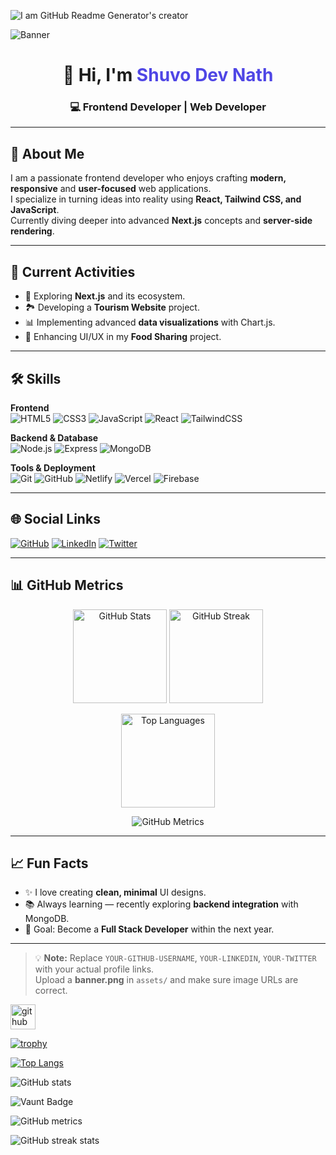 ![I am GitHub Readme Generator's creator](https://i.ibb.co.com/Sw5VhRnC/Black-Abstract-Software-Technology-Corporate-Linked-In-Banner.png)

 <!-- Profile Banner -->
![Banner](assets/banner.png)

<h1 align="center">👋 Hi, I'm <span style="color:#4F46E5;">Shuvo Dev Nath</span></h1>
<h3 align="center">💻 Frontend Developer | Web Developer</h3>

---

## 🚀 About Me
I am a passionate frontend developer who enjoys crafting **modern, responsive** and **user-focused** web applications.  
I specialize in turning ideas into reality using **React, Tailwind CSS, and JavaScript**.  
Currently diving deeper into advanced **Next.js** concepts and **server-side rendering**.

---

## 📌 Current Activities
- 🚀 Exploring **Next.js** and its ecosystem.
- 🏞️ Developing a **Tourism Website** project.
- 📊 Implementing advanced **data visualizations** with Chart.js.
- 🌱 Enhancing UI/UX in my **Food Sharing** project.

---

## 🛠️ Skills

**Frontend**
<br>
![HTML5](https://skillicons.dev/icons?i=html)
![CSS3](https://skillicons.dev/icons?i=css)
![JavaScript](https://skillicons.dev/icons?i=javascript)
![React](https://skillicons.dev/icons?i=react)
![TailwindCSS](https://skillicons.dev/icons?i=tailwind)

**Backend & Database**
<br>
![Node.js](https://skillicons.dev/icons?i=nodejs)
![Express](https://skillicons.dev/icons?i=express)
![MongoDB](https://skillicons.dev/icons?i=mongodb)

**Tools & Deployment**
<br>
![Git](https://skillicons.dev/icons?i=git)
![GitHub](https://skillicons.dev/icons?i=github)
![Netlify](https://skillicons.dev/icons?i=netlify)
![Vercel](https://skillicons.dev/icons?i=vercel)
![Firebase](https://skillicons.dev/icons?i=firebase)

---

## 🌐 Social Links
[![GitHub](https://img.shields.io/badge/GitHub-%23121011.svg?logo=github&logoColor=white)](https://github.com/YOUR-GITHUB-USERNAME)
[![LinkedIn](https://img.shields.io/badge/LinkedIn-%230A66C2.svg?logo=linkedin&logoColor=white)](https://linkedin.com/in/YOUR-LINKEDIN)
[![Twitter](https://img.shields.io/badge/Twitter-%231DA1F2.svg?logo=twitter&logoColor=white)](https://twitter.com/YOUR-TWITTER)

---

## 📊 GitHub Metrics

<p align="center">
  <img src="https://github-readme-stats.vercel.app/api?username=YOUR-GITHUB-USERNAME&show_icons=true&theme=tokyonight" alt="GitHub Stats" height="150"/> 
  <img src="https://github-readme-streak-stats.herokuapp.com/?user=YOUR-GITHUB-USERNAME&theme=tokyonight" alt="GitHub Streak" height="150"/>
</p>

<p align="center">
  <img src="https://github-readme-stats.vercel.app/api/top-langs/?username=YOUR-GITHUB-USERNAME&layout=compact&theme=tokyonight" alt="Top Languages" height="150"/>
</p>

<p align="center">
  <img src="https://github-profile-summary-cards.vercel.app/api/cards/profile-details?username=YOUR-GITHUB-USERNAME&theme=tokyonight" alt="GitHub Metrics"/>
</p>

---

## 📈 Fun Facts
- ✨ I love creating **clean, minimal** UI designs.
- 📚 Always learning — recently exploring **backend integration** with MongoDB.
- 🎯 Goal: Become a **Full Stack Developer** within the next year.

---

> 💡 **Note:** Replace `YOUR-GITHUB-USERNAME`, `YOUR-LINKEDIN`, `YOUR-TWITTER` with your actual profile links.  
> Upload a **banner.png** in `assets/` and make sure image URLs are correct.










[<img src='https://cdn.jsdelivr.net/npm/simple-icons@3.0.1/icons/github.svg' alt='github' height='40'>](https://github.com/SDNATH-GIT)  

[![trophy](https://github-profile-trophy.vercel.app/?username=SDNATH-GIT)](https://github.com/ryo-ma/github-profile-trophy)

[![Top Langs](https://github-readme-stats.vercel.app/api/top-langs/?username=SDNATH-GIT)](https://github.com/anuraghazra/github-readme-stats)

![GitHub stats](https://github-readme-stats.vercel.app/api?username=SDNATH-GIT&show_icons=true&count_private=true)  

![Vaunt Badge](https://api.vaunt.dev/v1/github/entities/SDNATH-GIT/contributions?format=svg&private=true)  

![GitHub metrics](https://metrics.lecoq.io/SDNATH-GIT)  

![GitHub streak stats](https://streak-stats.demolab.com/?user=SDNATH-GIT)  

